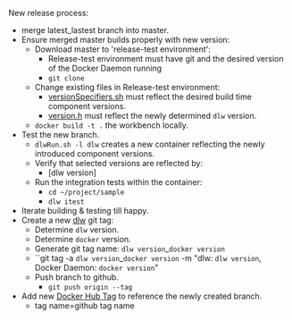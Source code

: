 New release process:

+ merge latest_lastest branch into master.
+ Ensure merged master builds properly with new version:
  + Download master to 'release-test environment':
    + Release-test environment must have git and the desired version of the Docker Daemon running
    + ```git clone```
  + Change existing files in Release-test environment:
    + [versionSpecifiers.sh](https://github.com/WhisperingChaos/DockerLocalWorkbench/blob/master/scriptInstall/versionSpecifiers.sh) must reflect the desired build time component versions.
    + [version.h](https://github.com/WhisperingChaos/DockerLocalWorkbench/blob/master/script/command/version.sh) must reflect the newly determined ```dlw``` version.
  + ```docker build -t .``` the workbench locally.
+ Test the new branch.
  + ```dlwRun.sh -l dlw``` creates a new container reflecting the newly introduced component versions.
  + Verify that selected versions are reflected by:
    + [dlw version]
  + Run the integration tests within the container:
    + ```cd ~/project/sample```
    + ```dlw itest```
+ Iterate building & testing till happy.
+ Create a new [dlw](https://github.com/WhisperingChaos/DockerLocalWorkbench) git tag:
  + Determine ```dlw``` version.
  + Determine ```docker``` version.
  + Generate git tag name: ```dlw version```_```docker version```
  + ``git tag -a ```dlw version```_```docker version``` -m "dlw: ```dlw version```, Docker Daemon: ```docker version```"
  + Push branch to github.
    + ```git push origin --tag```
+ Add new [Docker Hub Tag](https://registry.hub.docker.com/u/whisperingchaos/dlw/tags/manage/) to reference the newly created branch.
  + tag name=github tag name

